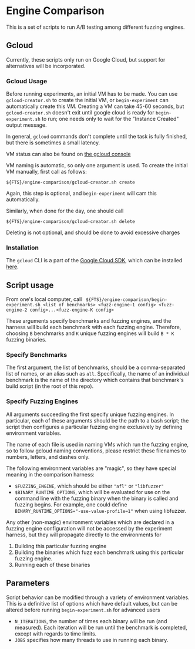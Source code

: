 # Engine Comparison

This is a set of scripts to run A/B testing among different fuzzing engines.

## Gcloud

Currently, these scripts only run on Google Cloud, but support for alternatives will be incorporated.

### Gcloud Usage

Before running experiments, an initial VM has to be made. You can use
`gcloud-creator.sh` to create the initial VM, or `begin-experiment` can
automatically create this VM.
Creating a VM can take 45-60 seconds, but `gcloud-creator.sh` doesn't exit until google
cloud is ready for `begin-experiment.sh` to run; one needs only to wait for the
"Instance Created" output message.

In general, `gcloud` commands don't complete until the task is fully finished,
but there is sometimes a small latency.

VM status can also be found on [the gcloud
console](https://pantheon.corp.google.com/compute/instances?project=fuzzer-test-suite)

VM naming is automatic, so only one argument is used. To create the initial VM
manually, first call as follows:

```
${FTS}/engine-comparison/gcloud-creator.sh create
```
Again, this step is optional, and `begin-experiment` will cam this automatically.

Similarly, when done for the day, one should call

```
${FTS}/engine-comparison/gcloud-creator.sh delete
```

Deleting is not optional, and should be done to avoid excessive charges
### Installation

The `gcloud` CLI is a part of the [Google Cloud SDK](https://cloud.google.com/sdk/gcloud/),
which can be installed [here](https://cloud.google.com/sdk/downloads).


## Script usage

From one's local computer, call ` ${FTS}/engine-comparison/begin-experiment.sh
<list of benchmarks> <fuzz-engine-1 config> <fuzz-engine-2 config>...<fuzz-engine-K config>`

These arguments specify benchmarks and fuzzing engines, and the harness will build
each benchmark with each fuzzing engine. Therefore, choosing `B` benchmarks
and `K` unique fuzzing engines will build `B * K` fuzzing binaries.

### Specify Benchmarks

The first argument, the list of benchmarks, should be a comma-separated list of names,
or an alias such as `all`. Specifically, the name of an individual benchmark is the name of
the directory which contains that benchmark's build script (in the root of this repo).

### Specify Fuzzing Engines

All arguments succeeding the first specify unique fuzzing engines. In particular,
each of these arguments should be the path to a bash script; the script then
configures a particular fuzzing engine exclusively by defining environment variables.

The name of each file is used in naming VMs which run the fuzzing engine, so to
follow gcloud naming conventions, please restrict these filenames to numbers,
letters, and dashes only.

The following environment variables are "magic", so they have special meaning in
the comparison harness:

- `$FUZZING_ENGINE`, which should be either `"afl"` or `"libfuzzer"`
- `$BINARY_RUNTIME_OPTIONS`, which will be evaluated for use on the command
  line with the fuzzing
  binary when the binary is called and fuzzing begins. For example, one could
  define `BINARY_RUNTIME_OPTIONS="-use-value-profile=1"` when using libfuzzer.

Any other (non-magic) environment variables which are declared in a fuzzing engine
configuration will not be accessed by the experiment harness, but they will
propagate directly to the environments for

1. Building this particular fuzzing engine
2. Building the binaries which fuzz each benchmark using this particular fuzzing engine.
3. Running each of these binaries


## Parameters

Script behavior can be modified through a variety of environment variables. This
is a definitive list of options which have default values, but can be altered
before running `begin-experiment.sh` for advanced users

- `N_ITERATIONS`, the number of times each binary will be run (and measured).
Each iteration will be run until the benchmark is completed, except with regards
to time limits.
- `JOBS` specifies how many threads to use in running each binary.

